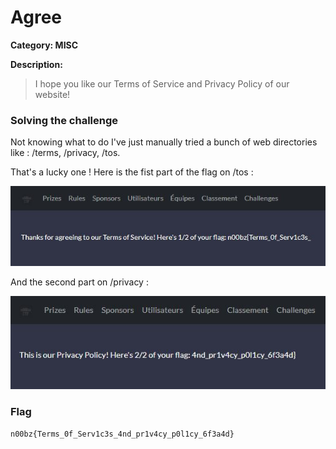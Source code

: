 # Agree

**Category: MISC**

**Description:**

>I hope you like our Terms of Service and Privacy Policy of our website!

### Solving the challenge

Not knowing what to do I've just manually tried a bunch of web directories like : /terms, /privacy, /tos.

That's a lucky one ! Here is the fist part of the flag on /tos : 

![tos](/images/Agree1.JPG)

And the second part on /privacy :

![privacy](/images/Agree2.JPG)

### Flag

```n00bz{Terms_0f_Serv1c3s_4nd_pr1v4cy_p0l1cy_6f3a4d}```
